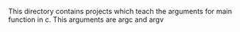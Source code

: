 This directory contains projects which teach the arguments for main function in c. This arguments are argc and argv
